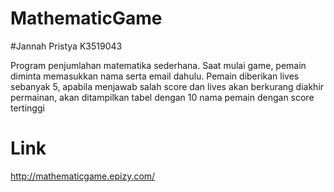 # MathematicGame
#Jannah Pristya K3519043

Program penjumlahan matematika sederhana. Saat mulai game, pemain diminta memasukkan nama serta email dahulu. Pemain diberikan lives sebanyak 5, apabila menjawab salah score dan lives akan berkurang
diakhir permainan, akan ditampilkan tabel dengan 10 nama pemain dengan score tertinggi
# Link

http://mathematicgame.epizy.com/
